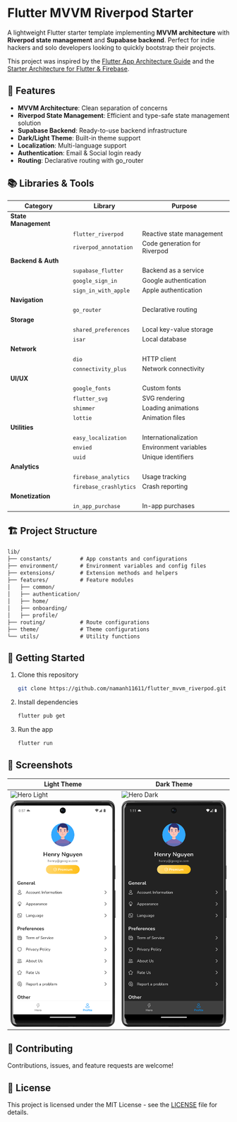 # Flutter MVVM Riverpod Starter

A lightweight Flutter starter template implementing **MVVM architecture** with **Riverpod state management** and **Supabase backend**. Perfect for indie hackers and solo developers looking to quickly bootstrap their projects.

This project was inspired by the [Flutter App Architecture Guide](https://docs.flutter.dev/app-architecture/guide) and the [Starter Architecture for Flutter & Firebase](https://github.com/bizz84/starter_architecture_flutter_firebase).

## 🎯 Features

- **MVVM Architecture**: Clean separation of concerns
- **Riverpod State Management**: Efficient and type-safe state management solution
- **Supabase Backend**: Ready-to-use backend infrastructure
- **Dark/Light Theme**: Built-in theme support
- **Localization**: Multi-language support
- **Authentication**: Email & Social login ready
- **Routing**: Declarative routing with go_router

## 📚 Libraries & Tools

| Category             | Library                | Purpose                      |
|----------------------|------------------------|------------------------------|
| **State Management** |
|                      | `flutter_riverpod`     | Reactive state management    |
|                      | `riverpod_annotation`  | Code generation for Riverpod |
| **Backend & Auth**   |
|                      | `supabase_flutter`     | Backend as a service         |
|                      | `google_sign_in`       | Google authentication        |
|                      | `sign_in_with_apple`   | Apple authentication         |
| **Navigation**       |
|                      | `go_router`            | Declarative routing          |
| **Storage**          |
|                      | `shared_preferences`   | Local key-value storage      |
|                      | `isar`                 | Local database               |
| **Network**          |
|                      | `dio`                  | HTTP client                  |
|                      | `connectivity_plus`    | Network connectivity         |
| **UI/UX**            |
|                      | `google_fonts`         | Custom fonts                 |
|                      | `flutter_svg`          | SVG rendering                |
|                      | `shimmer`              | Loading animations           |
|                      | `lottie`               | Animation files              |
| **Utilities**        |
|                      | `easy_localization`    | Internationalization         |
|                      | `envied`               | Environment variables        |
|                      | `uuid`                 | Unique identifiers           |
| **Analytics**        |
|                      | `firebase_analytics`   | Usage tracking               |
|                      | `firebase_crashlytics` | Crash reporting              |
| **Monetization**     |
|                      | `in_app_purchase`      | In-app purchases             |

## 🏗 Project Structure

```
lib/
├── constants/         # App constants and configurations
├── environment/       # Environment variables and config files
├── extensions/        # Extension methods and helpers
├── features/          # Feature modules
│   ├── common/
│   ├── authentication/
│   ├── home/
│   ├── onboarding/
│   ├── profile/
├── routing/           # Route configurations
├── theme/             # Theme configurations
└── utils/             # Utility functions
```

## 🚀 Getting Started

1. Clone this repository
   ```bash
   git clone https://github.com/namanh11611/flutter_mvvm_riverpod.git
   ```

2. Install dependencies
   ```bash
   flutter pub get
   ```

3. Run the app
   ```bash
   flutter run
   ```

## 📱 Screenshots

| Light Theme                                     | Dark Theme                                    |
|-------------------------------------------------|-----------------------------------------------|
| ![Hero Light](/screenshots/HeroLight.png)       | ![Hero Dark](/screenshots/HeroDark.png)       |
| ![Profile Light](/screenshots/ProfileLight.png) | ![Profile Dark](/screenshots/ProfileDark.png) |

## 🤝 Contributing

Contributions, issues, and feature requests are welcome!

## 📝 License

This project is licensed under the MIT License - see the [LICENSE](LICENSE) file for details.
